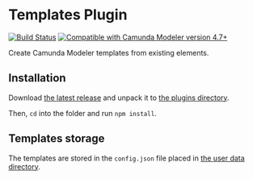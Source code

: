# Templates Plugin

[![Build Status](https://github.com/barmac/templates-plugin/workflows/CI/badge.svg)](https://github.com/barmac/templates-plugin/actions?query=workflow%3ACI)
[![Compatible with Camunda Modeler version 4.7+](https://img.shields.io/badge/Camunda%20Modeler-4.7+-blue.svg)](https://github.com/camunda/camunda-modeler)

Create Camunda Modeler templates from existing elements.

## Installation

Download [the latest release](https://github.com/barmac/templates-plugin) and unpack it to [the plugins directory](https://github.com/camunda/camunda-modeler/tree/develop/docs/plugins#plugging-into-the-camunda-modeler).

Then, `cd` into the folder and run `npm install`.

## Templates storage

The templates are stored in the `config.json` file placed in [the user data directory](https://docs.camunda.io/docs/components/modeler/desktop-modeler/search-paths/#user-data-directory).
